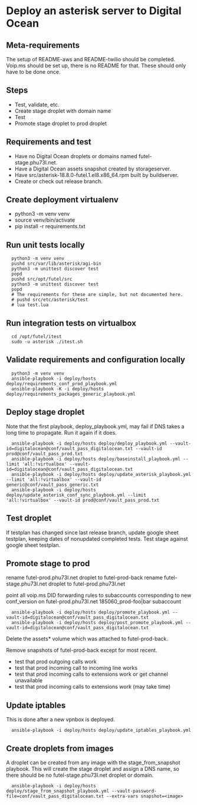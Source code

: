 # Deploy an asterisk server to Digital Ocean

## Meta-requirements

The setup of README-aws and README-twilio should be completed. Voip.ms should be set up, there is no README for that. These should only have to be done once.

## Steps

- Test, validate, etc.
- Create stage droplet with domain name
- Test
- Promote stage droplet to prod droplet

## Requirements and test

- Have no Digital Ocean droplets or domains named futel-stage.phu73l.net.
- Have a Digital Ocean assets snapshot created by storageserver.
- Have src/asterisk-18.8.0-futel.1.el8.x86_64.rpm built by buildserver.
- Create or check out release branch.

## Create deployment virtualenv

- python3 -m venv venv
- source venv/bin/activate
- pip install -r requirements.txt

## Run unit tests locally

```
  python3 -m venv venv
  pushd src/var/lib/asterisk/agi-bin
  python3 -m unittest discover test
  popd
  pushd src/opt/futel/src
  python3 -m unittest discover test
  popd
  # The requirements for these are simple, but not documented here.
  # pushd src/etc/asterisk/test
  # lua test.lua
```

## Run integration tests on virtualbox

```
  cd /opt/futel/itest
  sudo -u asterisk ./itest.sh
```

## Validate requirements and configuration locally

```
  python3 -m venv venv
  ansible-playbook -i deploy/hosts deploy/requirements_conf_prod_playbook.yml
  ansible-playbook -K -i deploy/hosts deploy/requirements_packages_generic_playbook.yml
```

## Deploy stage droplet

Note that the first playbook, deploy_playbook.yml, may fail if DNS takes a long time to propagate. Run it again if it does.

```
  ansible-playbook -i deploy/hosts deploy/deploy_playbook.yml --vault-id=digitalocean@conf/vault_pass_digitalocean.txt --vault-id prod@conf/vault_pass_prod.txt
  ansible-playbook -i deploy/hosts deploy/baseinstall_playbook.yml --limit 'all:!virtualbox' --vault-id=digitalocean@conf/vault_pass_digitalocean.txt
  ansible-playbook -i deploy/hosts deploy/update_asterisk_playbook.yml --limit 'all:!virtualbox' --vault-id generic@conf/vault_pass_generic.txt
  ansible-playbook -i deploy/hosts deploy/update_asterisk_conf_sync_playbook.yml --limit 'all:!virtualbox' --vault-id prod@conf/vault_pass_prod.txt
```

## Test droplet

If testplan has changed since last release branch, update google sheet testplan, keeping dates of nonupdated completed tests.
Test stage against google sheet testplan.

## Promote stage to prod

rename futel-prod.phu73l.net droplet to futel-prod-back
rename futel-stage.phu73l.net droplet to futel-prod.phu73l.net

point all voip.ms DID forwarding rules to subaccounts corresponding to new conf_version on futel-prod.phu73l.net
  185060_prod-foo|bar subaccount

```
  ansible-playbook -i deploy/hosts deploy/promote_playbook.yml --vault-id=digitalocean@conf/vault_pass_digitalocean.txt
  ansible-playbook -i deploy/hosts deploy/post_promote_playbook.yml --vault-id=digitalocean@conf/vault_pass_digitalocean.txt
```

Delete the assets* volume which was attached to futel-prod-back.

Remove snapshots of futel-prod-back except for most recent.

- test that prod outgoing calls work
- test that prod incoming call to incoming line works
- test that prod incoming calls to extensions work or get channel unavailable
- test that prod incoming calls to extensions work (may take time)

## Update iptables

This is done after a new vpnbox is deployed.

```
  ansible-playbook -i deploy/hosts deploy/update_iptables_playbook.yml
```

## Create droplets from images

A droplet can be created from any image with the stage_from_snapshot playbook. This will create the stage droplet and assign a DNS name, so there should be no futel-stage.phu73l.net droplet or domain.

```
  ansible-playbook -i deploy/hosts deploy/stage_from_snapshot_playbook.yml --vault-password-file=conf/vault_pass_digitalocean.txt --extra-vars snapshot=<image>
```
